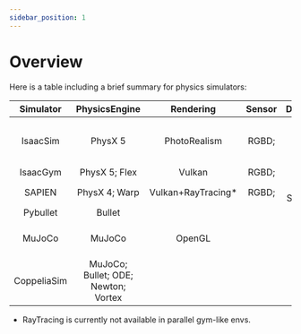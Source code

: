 ```yaml
---
sidebar_position: 1
---
```


# Overview

Here is a table including a brief summary for physics simulators:

|Simulator|PhysicsEngine|Rendering|Sensor|Dynamics|Parallelization|Vectorization|OpenSource|
|:-------:|:--------------:|:---------:|:------:|:--------:|:---------------:|:---------:|:----------:|
|IsaacSim|PhysX 5      | PhotoRealism     | RGBD; |Rigid; Soft; Cloth; Fluid| ✔ |CPU; GPU| ✘ |
|IsaacGym|PhysX 5; Flex|   Vulkan         | RGBD; |Rigid                 | ✔ |CPU; GPU| ✘ |
| SAPIEN  |PhysX 4; Warp|Vulkan+RayTracing*| RGBD; |Rigid; Soft; Fluid      | ✔ |CPU;   | ✔ |
| Pybullet|Bullet       |                  |       |Rigid                 | ✘ |       | ✔ |
| MuJoCo  | MuJoCo      |    OpenGL        |       |Rigid; Soft; Cloth      | ✘ |       | ✔ |
|CoppeliaSim|MuJoCo; Bullet; ODE; Newton; Vortex|  |       |Rigid; Soft; Cloth      | ✘ |       | ✔ |

<!-- | Blender |             |                  |       |                      | ✘ |       | ✔ |
| AI2-THOR|             |                  |       |                      | ✘ |       | ✔ |
| RLBench |             |                  |       |                      | ✘ |       | ✔ |
| Habitat |             |                  |       |                      | ✘ |       | ✔ | -->

* RayTracing is currently not available in parallel gym-like envs.
